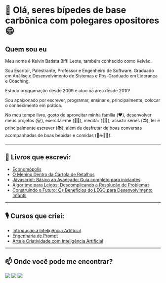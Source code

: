 # 👋 Olá, seres bípedes de base carbônica com polegares opositores 😄
## Quem sou eu

Meu nome é Kelvin Batista Biffi Leote, também conhecido como Kelvão.

Sou Escritor, Palestrante, Professor e Engenheiro de Software. Graduado em Análise e Desenvolvimento de Sistemas e Pós-Graduado em Liderança e Coaching.

Estudo programação desde 2009 e atuo na área desde 2010!

Sou apaixonado por escrever, programar, ensinar e, principalmente, colocar o conhecimento em prática.

No meu tempo livre, gosto de aproveitar minha família (❤️), desenvolver meus projetos (💻), exercitar-me (🏋️‍♂️), meditar (🧘‍♂️), assistir séries (📺), ler e principalmente escrever (📚), além de desfrutar de boas conversas acompanhadas de boas bebidas e comidas (🧀☕🍷🍺).

------

## 📝 Livros que escrevi:

- [Economópolis](https://economopolis.com.br/)
- [O Menino Dentro da Cartola de Retalhos](https://www.amazon.com.br/dp/B0CW1CSD1N/)
- [Javascript: Básico ao Avançado: Guia completo para iniciantes](https://www.amazon.com.br/dp/B0BS9VQTJW)
- [Algoritmo para Leigos: Descomplicando a Resolução de Problemas](https://www.amazon.com.br/dp/B0DG32258Z)
- [Construindo o Futuro: Os Benefícios do LEGO para Desenvolvimento Infantil](https://loja.uiclap.com/titulo/ua69547/)

------

## 🎙️ Cursos que criei:

- [Introdução à Inteligência Artificial](https://academy.yellowkode.com/introducao-a-inteligencia-artificial/)
- [Engenharia de Prompt](https://academy.yellowkode.com/engenharia-de-prompt/)
- [Arte e Criatividade com Inteligência Artificial](https://academy.yellowkode.com/arte-e-criatividade-com-inteligencia-artificial/)

------

## 📫 Onde você pode me encontrar?

[<img src="https://img.shields.io/badge/-Instagram-d93383?style=flat-square&labelColor=d93383&logo=instagram&logoColor=white">](https://www.instagram.com/kelvinbiffi/)
[<img src="https://img.shields.io/badge/LinkedIn-blue?logo=linkedin">](https://www.linkedin.com/in/kelvinbiffi/)
[<img src="https://img.shields.io/badge/Gmail-red?logo=Gmail&logoColor=white">](mailto:kelvinbiffi.developer@gmail.com)
